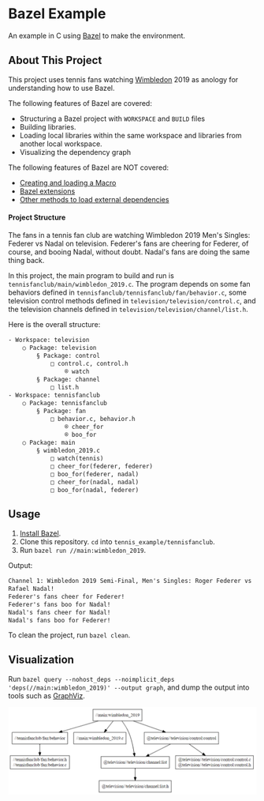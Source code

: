 # Bazel Example
 
An example in C using [Bazel](https://www.bazel.build/) to make the environment.

## About This Project

This project uses tennis fans watching [Wimbledon](https://www.atptour.com/en/tournaments/wimbledon/540/overview) 2019 as anology for understanding how to use Bazel.

The following features of Bazel are covered:

- Structuring a Bazel project with `WORKSPACE` and `BUILD` files
- Building libraries.
- Loading local libraries within the same workspace and libraries from another local workspace.
- Visualizing the dependency graph

The following features of Bazel are NOT covered:

- [Creating and loading a Macro](https://docs.bazel.build/versions/master/skylark/tutorial-creating-a-macro.html)
- [Bazel extensions](https://docs.bazel.build/versions/master/skylark/concepts.html#extension-overview)
- [Other methods to load external dependencies](https://docs.bazel.build/versions/master/external.html)


#### Project Structure

The fans in a tennis fan club are watching Wimbledon 2019 Men's Singles: Federer vs Nadal on television. Federer's fans are cheering for Federer, of course, and booing Nadal, without doubt. Nadal's fans are doing the same thing back.

In this project, the main program to build and run is `tennisfanclub/main/wimbledon_2019.c`. The program depends on some fan behaviors defined in `tennisfanclub/tennisfanclub/fan/behavior.c`, some television control methods defined in `television/television/control.c`, and the television channels defined in `television/television/channel/list.h`.

Here is the overall structure:

```
- Workspace: television
    ○ Package: television
        § Package: control
            □ control.c, control.h
                ® watch
        § Package: channel
            □ list.h
- Workspace: tennisfanclub
    ○ Package: tennisfanclub
        § Package: fan
            □ behavior.c, behavior.h
                ® cheer_for
                ® boo_for
    ○ Package: main
        § wimbledon_2019.c
            □ watch(tennis)
            □ cheer_for(federer, federer)
            □ boo_for(federer, nadal)
            □ cheer_for(nadal, nadal)
            □ boo_for(nadal, federer)
```

## Usage

1. [Install Bazel](https://docs.bazel.build/versions/master/install.html).
2. Clone this repository. `cd` into `tennis_example/tennisfanclub`.
3. Run `bazel run //main:wimbledon_2019`.

Output:

```
Channel 1: Wimbledon 2019 Semi-Final, Men's Singles: Roger Federer vs Rafael Nadal!
Federer's fans cheer for Federer!
Federer's fans boo for Nadal!
Nadal's fans cheer for Nadal!
Nadal's fans boo for Federer!
``` 

To clean the project, run `bazel clean`.

## Visualization

Run `bazel query --nohost_deps --noimplicit_deps 'deps(//main:wimbledon_2019)' --output graph`, and dump the output into tools such as [GraphViz](http://www.webgraphviz.com/).

![dependency graph](./img/bazel_ex_viz.PNG)
